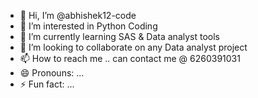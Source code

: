 - 👋 Hi, I’m @abhishek12-code
- 👀 I’m interested in Python Coding
- 🌱 I’m currently learning SAS & Data analyst tools
- 💞️ I’m looking to collaborate on any Data analyst project
- 📫 How to reach me .. can contact me @ 6260391031
- 😄 Pronouns: ...
- ⚡ Fun fact: ...

<!---
abhishek12-code/abhishek12-code is a ✨ special ✨ repository because its `README.md` (this file) appears on your GitHub profile.
You can click the Preview link to take a look at your changes.
--->
